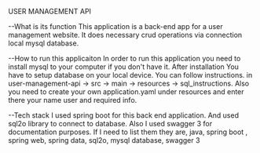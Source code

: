 USER MANAGEMENT API

--What is its function
This application is a back-end app for a user management website. It does necessary crud operations via connection local 
mysql database. 

--How to run this applicaiton
In order to run this application you need to install mysql to your computer if you don't have it. After installation 
You have to setup database on your local device. You can follow instructions. in user-management-api -> src -> main -> 
resources -> sql_instructions. Also you need to create your own application.yaml under resources and enter there
your name user and required info.

--Tech stack
I used spring boot for this back end application. And used sql2o library to connect to database. Also I used swagger 3
for documentation purposes. 
If I need to list them they are,
java, spring boot , spring web, spring data, sql2o, mysql database, swagger 3 
